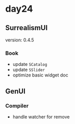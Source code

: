 # day24

## SurrealismUI

version: 0.4.5

### Book

- update `SCatalog`
- update `SSlider`
- optimize basic widget doc

## GenUI

### Compiler

- handle watcher for remove